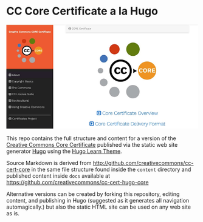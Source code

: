 # CC Core Certificate a la Hugo

![CC Cert Hugo Screenshot](static/images/cc-core-hugo.jpg "CC Cert Hugo Screenshot")

This repo contains the full structure and content for a version of the [Creative Commons Core Certificate](http://certificates.creativecommons.org/core) published via the static web site generator [Hugo](https://gohugo.io/) using the [Hugo Learn Theme](https://matcornic.github.io/hugo-learn-doc/). 

Source Markdown is derived from http://github.com/creativecommons/cc-cert-core in the same file structure found inside the `content` directory and published content inside `docs` available at https://github.com/creativecommons/cc-cert-hugo-core

Alternative versions can be created by forking this repository, editing content, and publishing in Hugo (suggested as it generates all navigation automagically.) but also the static HTML site can be used on any web site as is.
